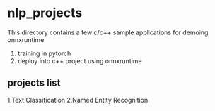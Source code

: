 # nlp_projects
This directory contains a few c/c++ sample applications for demoing onnxruntime

1. training in pytorch
2. deploy into c++ project using onnxruntime

## projects list

1.Text Classification
2.Named Entity Recognition
